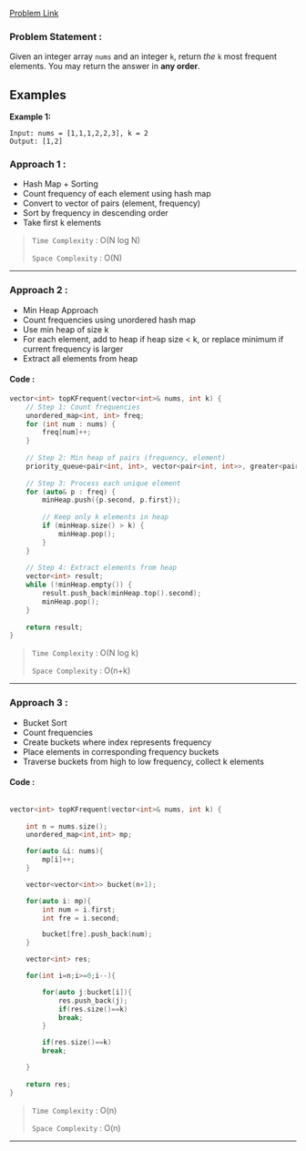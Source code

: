 [Problem Link](https://leetcode.com/problems/top-k-frequent-elements/description/)
### Problem Statement : 

Given an integer array `nums` and an integer `k`, return _the_ `k` most frequent elements. You may return the answer in **any order**.
## Examples

**Example 1:**

```
Input: nums = [1,1,1,2,2,3], k = 2
Output: [1,2]
```

### Approach 1 :

- Hash Map + Sorting
- Count frequency of each element using hash map
- Convert to vector of pairs (element, frequency)
- Sort by frequency in descending order
- Take first k elements


> `Time Complexity` : O(N log N)
> 	
> `Space Complexity` : O(N)

---

### Approach 2 :

- Min Heap Approach
- Count frequencies using unordered hash map
- Use min heap of size k
- For each element, add to heap if heap size < k, or replace minimum if current frequency is larger
- Extract all elements from heap

#### Code :

```cpp
vector<int> topKFrequent(vector<int>& nums, int k) {
	// Step 1: Count frequencies
	unordered_map<int, int> freq;
	for (int num : nums) {
		freq[num]++;
	}
	
	// Step 2: Min heap of pairs (frequency, element)
	priority_queue<pair<int, int>, vector<pair<int, int>>, greater<pair<int, int>>> minHeap;
	
	// Step 3: Process each unique element
	for (auto& p : freq) {
		minHeap.push({p.second, p.first});
		
		// Keep only k elements in heap
		if (minHeap.size() > k) {
			minHeap.pop();
		}
	}
	
	// Step 4: Extract elements from heap
	vector<int> result;
	while (!minHeap.empty()) {
		result.push_back(minHeap.top().second);
		minHeap.pop();
	}
	
	return result;
}

```


> `Time Complexity` : O(N log k)
> 	
> `Space Complexity` : O(n+k)

---

### Approach 3 :

- Bucket Sort
- Count frequencies
- Create buckets where index represents frequency
- Place elements in corresponding frequency buckets
- Traverse buckets from high to low frequency, collect k elements

#### Code :

```cpp

vector<int> topKFrequent(vector<int>& nums, int k) {
	
	int n = nums.size();
	unordered_map<int,int> mp;

	for(auto &i: nums){
		mp[i]++;
	}

	vector<vector<int>> bucket(n+1);

	for(auto i: mp){
		int num = i.first;
		int fre = i.second;

		bucket[fre].push_back(num);
	}

	vector<int> res;

	for(int i=n;i>=0;i--){

		for(auto j:bucket[i]){
			res.push_back(j);
			if(res.size()==k)
			break;
		}

		if(res.size()==k)
		break;

	}
	
	return res;
}

```

> `Time Complexity` : O(n)
> 	
> `Space Complexity` : O(n)

---
